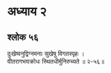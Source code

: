 # अध्याय २

## श्लोक ५६

दुःखेष्वनुद्विग्नमनाः सुखेषु विगतस्पृहः ।<br>वीतरागभयक्रोधः स्थितधीर्मुनिरुच्यते ॥ २-५६॥<br><br>

